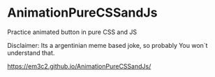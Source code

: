 # AnimationPureCSSandJs
Practice animated button in pure CSS and JS

Disclaimer: Its a argentinian meme based joke, so probably You won´t understand that.

https://em3c2.github.io/AnimationPureCSSandJs/
